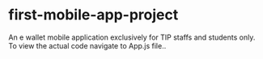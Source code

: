 # first-mobile-app-project
An e wallet mobile application exclusively for TIP staffs and students only.
To view the actual code navigate to App.js file..
